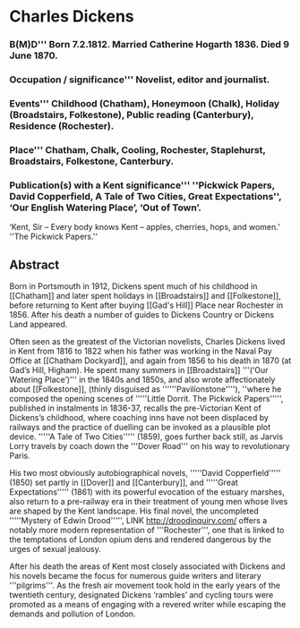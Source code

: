 # Charles Dickens
### B(M)D'''  Born 7.2.1812. Married Catherine Hogarth 1836. Died 9 June 1870.

### Occupation / significance''' Novelist, editor and journalist. 

### Events''' Childhood (Chatham), Honeymoon (Chalk), Holiday (Broadstairs, Folkestone), Public reading (Canterbury), Residence (Rochester).

### Place''' Chatham, Chalk, Cooling, Rochester, Staplehurst, Broadstairs, Folkestone, Canterbury. 

### Publication(s) with a Kent significance''' ''Pickwick Papers, David Copperfield, A Tale of Two Cities, Great Expectations'', ‘Our English Watering Place’, ‘Out of Town’.

‘Kent, Sir – Every body knows Kent – apples, cherries, hops, and women.’ ''The Pickwick Papers.''

## Abstract
Born in Portsmouth in 1912, Dickens spent much of his childhood in [[Chatham]] and later spent holidays in [[Broadstairs]] and [[Folkestone]], before returning to Kent after buying [[Gad's Hill]] Place near Rochester in 1856. After his death a number of guides to Dickens Country or Dickens Land appeared. 


Often seen as the greatest of the Victorian novelists, Charles Dickens lived in Kent from 1816 to 1822 when his father was working in the Naval Pay Office at [[Chatham Dockyard]], and again from 1856 to his death in 1870 (at Gad’s Hill, Higham). He spent many summers in [[Broadstairs]] 
'''(‘Our Watering Place’)''' in the 1840s and 1850s, and also wrote affectionately about [[Folkestone]], (thinly disguised as ''''''Pavilionstone''''), ''where he composed the opening scenes of '''''Little Dorrit. The Pickwick Papers''''', published in instalments in 1836-37, recalls the pre-Victorian Kent of Dickens’s childhood, where coaching inns have not been displaced by railways and the practice of duelling can be invoked as a plausible plot device. '''''A Tale of Two Cities''''' (1859), goes further back still, as Jarvis Lorry travels by coach down the '''Dover Road''' on his way to revolutionary Paris.

His two most obviously autobiographical novels, '''''David Copperfield''''' (1850) set partly in [[Dover]] and [[Canterbury]], and '''''Great Expectations''''' (1861) with its powerful evocation of the estuary marshes, also return to a pre-railway era in their treatment of young men whose lives are shaped by the Kent landscape. His final novel, the uncompleted '''''Mystery of Edwin Drood''''', LINK http://droodinquiry.com/  offers a notably more modern representation of '''Rochester''', one that is linked to the temptations of London opium dens and rendered dangerous by the urges of sexual jealousy.

After his death the areas of Kent most closely associated with Dickens and his novels became the focus for numerous guide writers and literary '''pilgrims'''. As the fresh air movement took hold in the early years of the twentieth century, designated Dickens ‘rambles’ and cycling tours were promoted as a means of engaging with a revered writer while escaping the demands and pollution of London.
